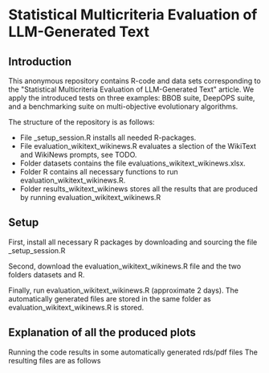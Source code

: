 # Statistical Multicriteria Evaluation of LLM-Generated Text

## Introduction
This anonymous repository contains R-code and data sets corresponding to the "Statistical Multicriteria Evaluation of LLM-Generated Text" article. We apply the introduced tests on three examples: BBOB suite, DeepOPS suite, and a benchmarking suite on multi-objective evolutionary algorithms.

The structure of the repository is as follows:
- File _setup_session.R installs all needed R-packages.
- File evaluation_wikitext_wikinews.R evaluates a slection of the WikiText and WikiNews prompts, see TODO.
- Folder datasets contains the file evaluations_wikitext_wikinews.xlsx.
- Folder R contains all necessary functions to run evaluation_wikitext_wikinews.R.
- Folder results_wikitext_wikinews stores all the results that are produced by running evaluation_wikitext_wikinews.R


## Setup
First, install all necessary R packages by downloading and sourcing the file _setup_session.R

Second, download the evaluation_wikitext_wikinews.R file and the two folders datasets and R.
  
Finally, run evaluation_wikitext_wikinews.R (approximate 2 days). The automatically generated files are stored in the same folder as evaluation_wikitext_wikinews.R is stored.

## Explanation of all the produced plots
Running the code results in some automatically generated rds/pdf files
The resulting files are as follows

